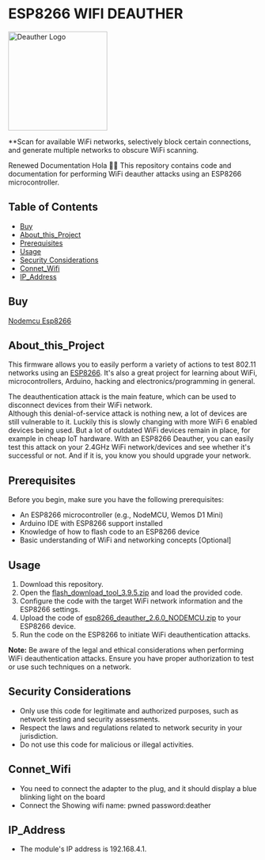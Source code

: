 # ESP8266 WIFI DEAUTHER

<img src='https://deauther.com/img/logo.png' alt='Deauther Logo' width='200' />

**Scan for available WiFi networks, selectively block certain connections, and generate multiple networks to obscure WiFi scanning.

Renewed Documentation
Hola 👋🏻
This repository contains code and documentation for performing WiFi deauther attacks using an ESP8266 microcontroller.

## Table of Contents
* [Buy](Buy)
* [About_this_Project](#About_this_Project)
* [Prerequisites](#prerequisites)
* [Usage](#usage)
* [Security Considerations](#security-considerations)
* [Connet_Wifi](#Connect_Wifi)
* [IP_Address](#ip_address)

## Buy
[Nodemcu Esp8266](https://www.amazon.in/Generic-Nodemcu-Esp8266-Internet-Development/dp/B07262H53W/ref=mp_s_a_1_3?crid=IKVR7FGW4Z8O&keywords=esp8266&qid=1694963222&sprefix=esp8266%2Caps%2C523&sr=8-3)
## About_this_Project

This firmware allows you to easily perform a variety of actions to test 802.11 networks using an [ESP8266](https://www.espressif.com/en/products/socs/esp8266). It's also a great project for learning about WiFi, microcontrollers, Arduino, hacking and electronics/programming in general.

The deauthentication attack is the main feature, which can be used to disconnect devices from their WiFi network.  
Although this denial-of-service attack is nothing new, a lot of devices are still vulnerable to it. Luckily this is slowly changing with more WiFi 6 enabled devices being used. But a lot of outdated WiFi devices remain in place, for example in cheap IoT hardware.
With an ESP8266 Deauther, you can easily test this attack on your 2.4GHz WiFi network/devices and see whether it's successful or not. And if it is, you know you should upgrade your network.


## Prerequisites

Before you begin, make sure you have the following prerequisites:

- An ESP8266 microcontroller (e.g., NodeMCU, Wemos D1 Mini)
- Arduino IDE with ESP8266 support installed
- Knowledge of how to flash code to an ESP8266 device
- Basic understanding of WiFi and networking concepts  [Optional]

## Usage

1. Download this repository.
3. Open the [flash_download_tool_3.9.5.zip](https://github.com/cyber5kalki/wifi_deauthentication/files/12643043/flash_download_tool_3.9.5.zip) and load the provided code.
4. Configure the code with the target WiFi network information and the ESP8266 settings.
5. Upload the code of [esp8266_deauther_2.6.0_NODEMCU.zip](https://github.com/cyber5kalki/wifi_deauthentication/files/12643061/esp8266_deauther_2.6.0_NODEMCU.zip) to your ESP8266 device.
6. Run the code on the ESP8266 to initiate WiFi deauthentication attacks.

**Note:** Be aware of the legal and ethical considerations when performing WiFi deauthentication attacks. Ensure you have proper authorization to test or use such techniques on a network.

## Security Considerations

- Only use this code for legitimate and authorized purposes, such as network testing and security assessments.
- Respect the laws and regulations related to network security in your jurisdiction.
- Do not use this code for malicious or illegal activities.

## Connet_Wifi

- You need to connect the adapter to the plug, and it should display a blue blinking light on the board
- Connect the Showing wifi name: pwned password:deather

## IP_Address
- The module's IP address is 192.168.4.1.

